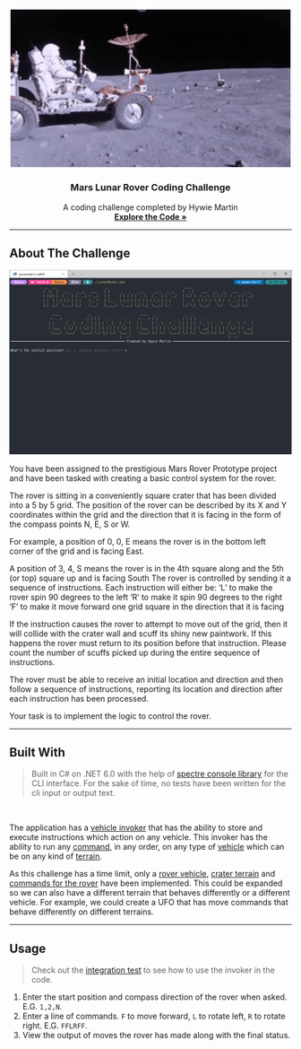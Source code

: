 <!-- PROJECT LOGO -->
<br />
<p align="center">
  <img src="images/lunar.gif" alt="Lunar gif" width="500">
  <h3 align="center">Mars Lunar Rover Coding Challenge</h3>

  <p align="center">
    A coding challenge completed by Hywie Martin
    <br />
    <a href="https://github.com/Hywie/lunar-rover/blob/bece3cee01b371ee82f844259e369dd8981d7e99/LunarRover/LunarRover/Program.cs"><strong>Explore the Code »</strong></a>
    
  </p>
</p>

<!-- ABOUT THE PROJECT -->

---

## About The Challenge

<p align="center">
    <img src="images/demo.gif" alt="Lunar gif">
</p>

You have been assigned to the prestigious Mars Rover Prototype project and have been tasked with creating a basic control system for the rover.

The rover is sitting in a conveniently square crater that has been divided into a 5 by 5 grid.
The position of the rover can be described by its X and Y coordinates within the grid and the direction that it is facing in the form of the compass points N, E, S or W.

For example, a position of 0, 0, E means the rover is in the bottom left corner of the grid and is facing East.

A position of 3, 4, S means the rover is in the 4th square along and the 5th (or top) square up and is facing South
The rover is controlled by sending it a sequence of instructions. Each instruction will either be:
‘L’ to make the rover spin 90 degrees to the left
‘R’ to make it spin 90 degrees to the right
‘F’ to make it move forward one grid square in the direction that it is facing

If the instruction causes the rover to attempt to move out of the grid, then it will collide with the crater wall and scuff its shiny new paintwork. If this happens the rover must return to its position before that instruction. Please count the number of scuffs picked up during the entire sequence of instructions.

The rover must be able to receive an initial location and direction and then follow a sequence of instructions, reporting its location and direction after each instruction has been processed.

Your task is to implement the logic to control the rover.

---

## Built With

> Built in C# on .NET 6.0 with the help of [spectre console library](https://github.com/spectreconsole/spectre.console) for the CLI interface. For the sake of time, no tests have been written for the cli input or output text.

<br>

The application has a [vehicle invoker](https://github.com/Hywie/lunar-rover/blob/bece3cee01b371ee82f844259e369dd8981d7e99/LunarRover/LunarRover/Invokers/VehicleInvoker.cs) that has the ability to store and execute instructions which action on any vehicle. This invoker has the ability to run any [command](https://github.com/Hywie/lunar-rover/blob/bece3cee01b371ee82f844259e369dd8981d7e99/LunarRover/LunarRover/Commands/ICommand.cs), in any order, on any type of [vehicle](https://github.com/Hywie/lunar-rover/blob/bece3cee01b371ee82f844259e369dd8981d7e99/LunarRover/LunarRover/Vehicles/IVehicle.cs) which can be on any kind of [terrain](https://github.com/Hywie/lunar-rover/blob/bece3cee01b371ee82f844259e369dd8981d7e99/LunarRover/LunarRover/Terrain/ITerrain.cs).

As this challenge has a time limit, only a [rover vehicle](https://github.com/Hywie/lunar-rover/blob/bece3cee01b371ee82f844259e369dd8981d7e99/LunarRover/LunarRover/Vehicles/RoverVehicle.cs), [crater terrain](https://github.com/Hywie/lunar-rover/blob/bece3cee01b371ee82f844259e369dd8981d7e99/LunarRover/LunarRover/Terrain/Crater.cs) and [commands for the rover](https://github.com/Hywie/lunar-rover/tree/main/LunarRover/LunarRover/Commands) have been implemented. This could be expanded so we can also have a different terrain that behaves differently or a different vehicle. For example, we could create a UFO that has move commands that behave differently on different terrains.

---

<!-- USAGE EXAMPLES -->

## Usage

> Check out the [integration test](https://github.com/Hywie/lunar-rover/blob/bece3cee01b371ee82f844259e369dd8981d7e99/LunarRover/LunarRoverTests/IntegrationTests/LunarRoverScenario.cs) to see how to use the invoker in the code.

1. Enter the start position and compass direction of the rover when asked. E.G. `1,2,N`.
2. Enter a line of commands. `F` to move forward, `L` to rotate left, `R` to rotate right. E.G. `FFLRFF`.
3. View the output of moves the rover has made along with the final status.
